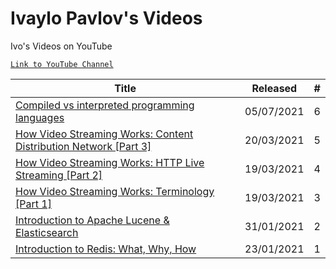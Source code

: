 # Ivaylo Pavlov's Videos
Ivo's Videos on YouTube

[`Link to YouTube Channel`](https://www.youtube.com/user/ivailop)

| Title                                                        | Released  | # |
| ------------------------------------------------------------ | ---------- | - | 
| [Compiled vs interpreted programming languages](https://www.youtube.com/watch?v=ZlQYsE-B6vo) | 05/07/2021 | 6 |
| [How Video Streaming Works: Content Distribution Network [Part 3]](https://www.youtube.com/watch?v=7RW3ddZRlEM) | 20/03/2021 | 5 |
| [How Video Streaming Works: HTTP Live Streaming [Part 2]](https://www.youtube.com/watch?v=Ea0JQh54amc) | 19/03/2021 | 4 |
| [How Video Streaming Works: Terminology [Part 1]](https://www.youtube.com/watch?v=g9qTZqGiPH0) | 19/03/2021 | 3 |
| [Introduction to Apache Lucene & Elasticsearch](https://www.youtube.com/watch?v=BvgGgkN3clI) | 31/01/2021 | 2 |
| [Introduction to Redis: What, Why, How](https://www.youtube.com/watch?v=O35aMP1xvtY) | 23/01/2021 | 1 |

